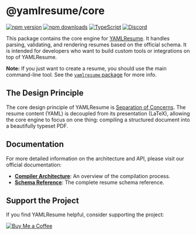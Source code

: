 # @yamlresume/core

[![npm version](https://img.shields.io/npm/v/@yamlresume/core.svg?style=flat-square&logo=npm)](https://www.npmjs.com/package/@yamlresume/core)
[![npm downloads](https://img.shields.io/npm/dm/@yamlresume/core.svg?style=flat-square&logo=npm&color=CB3837)](https://www.npmjs.com/package/@yamlresume/core)
[![TypeScript](https://img.shields.io/badge/TypeScript-5.0+-blue?style=flat-square&logo=typescript)](https://www.typescriptlang.org/)
[![Discord](https://img.shields.io/discord/1371488902023479336?style=flat-square&logo=discord&color=5865F2)](https://discord.gg/9SyT7mVV4K)

This package contains the core engine for
[YAMLResume](https://yamlresume.dev). It handles parsing, validating, and
rendering resumes based on the official schema. It is intended for developers
who want to build custom tools or integrations on top of YAMLResume.

**Note:** If you just want to create a resume, you should use the main
command-line tool. See the
[`yamlresume` package](https://www.npmjs.com/package/yamlresume) for more info.

## The Design Principle

The core design principle of YAMLResume is
[Separation of Concerns](https://en.wikipedia.org/wiki/Separation_of_concerns).
The resume content (YAML) is decoupled from its presentation (LaTeX), allowing
the core engine to focus on one thing: compiling a structured document into a
beautifully typeset PDF.

## Documentation

For more detailed information on the architecture and API, please visit our
official documentation:

- **[Compiler Architecture](https://yamlresume.dev/docs/compiler)**: An overview of the compilation process.
- **[Schema Reference](https://yamlresume.dev/docs/compiler/schema)**: The complete resume schema reference.

## Support the Project

If you find YAMLResume helpful, consider supporting the project:

[![Buy Me a Coffee](https://img.shields.io/badge/Buy%20Me%20a%20Coffee-FFDD00?style=for-the-badge&logo=buy-me-a-coffee&logoColor=black)](https://buymeacoffee.com/xiaohanyu)
